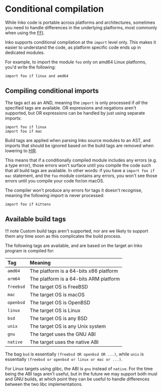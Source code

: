 # Conditional compilation

While Inko code is portable across platforms and architectures, sometimes you
need to handle differences in the underlying platforms, most commonly when using
the [FFI](../ffi).

Inko supports conditional compilation at the `import` level only. This makes it
easier to understand the code, as platform specific code ends up in dedicated
modules.

For example, to import the module `foo` only on amd64 Linux platforms, you'd
write the following:

```inko
import foo if linux and amd64
```

## Compiling conditional imports

The tags act as an AND, meaning the `import` is only processed if _all_ the
specified tags are available. OR expressions and negations aren't supported, but
OR expressions can be handled by just using separate imports:

```inko
import foo if linux
import foo if mac
```

Build tags are applied when parsing Inko source modules to an AST, and imports
that should be ignored based on the build tags are removed when lowering to
[HIR](../..//internals/compiler/#hir).

This means that if a conditionally compiled module includes any errors (e.g. a
type error), those errors won't surface until you compile the code such that all
build tags are available. In other words: if you have a `import foo if mac`
statement, and the `foo` module contains any errors, you won't see those errors
until you compile your code for/on macOS.

The compiler won't produce any errors for tags it doesn't recognise, meaning the
following import is never processed:

```inko
import foo if kittens
```

## Available build tags

!!! note
    Custom build tags aren't supported, nor are we likely to support them any
    time soon as this complicates the build process.

The following tags are available, and are based on the target an Inko program is
compiled for:

| Tag         | Meaning
|:------------|:--------------
| `amd64`     | The platform is a 64-bits x86 platform
| `arm64`     | The platform is a 64-bits ARM platform
| `freebsd`   | The target OS is FreeBSD
| `mac`       | The target OS is macOS
| `openbsd`   | The target OS is OpenBSD
| `linux`     | The target OS is Linux
| `bsd`       | The target OS is any BSD
| `unix`      | The target OS is any Unix system
| `gnu`       | The target uses the GNU ABI
| `native`    | The target uses the native ABI

The bag `bsd` is essentially `(freebsd OR openbsd OR ...)`, while `unix` is
essentially `(freebsd or openbsd or linux or mac or ...)`.

For Linux targets using glibc, the ABI is `gnu` instead of `native`. For the
time being the ABI tags aren't useful, but in the future we may support both
musl and GNU builds, at which point they can be useful to handle differences
between the two libc implementations.
